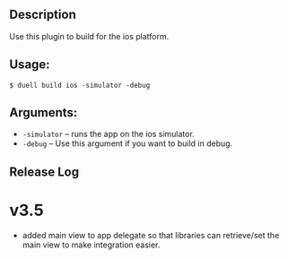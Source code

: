 ## Description

Use this plugin to build for the ios platform.
## Usage:
`$ duell build ios -simulator -debug`
## Arguments:
* `-simulator` &ndash; runs the app on the ios simulator.
* `-debug` &ndash; Use this argument if you want to build in debug.

## Release Log

# v3.5
* added main view to app delegate so that libraries can retrieve/set the main view to make integration easier.
